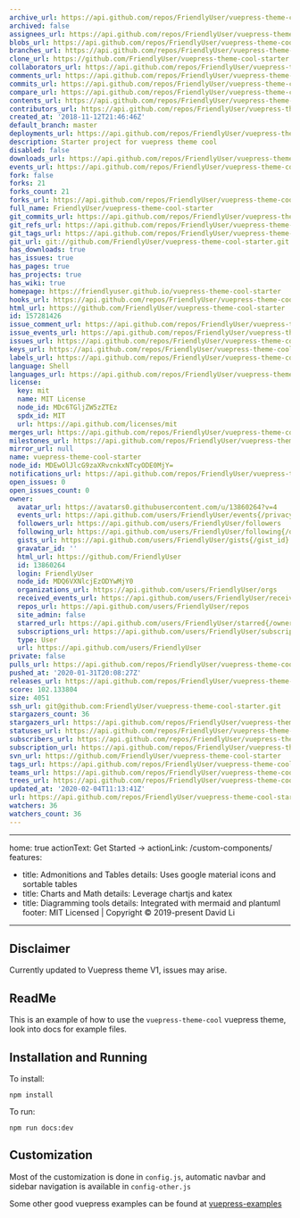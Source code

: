 ```yaml
---
archive_url: https://api.github.com/repos/FriendlyUser/vuepress-theme-cool-starter/{archive_format}{/ref}
archived: false
assignees_url: https://api.github.com/repos/FriendlyUser/vuepress-theme-cool-starter/assignees{/user}
blobs_url: https://api.github.com/repos/FriendlyUser/vuepress-theme-cool-starter/git/blobs{/sha}
branches_url: https://api.github.com/repos/FriendlyUser/vuepress-theme-cool-starter/branches{/branch}
clone_url: https://github.com/FriendlyUser/vuepress-theme-cool-starter.git
collaborators_url: https://api.github.com/repos/FriendlyUser/vuepress-theme-cool-starter/collaborators{/collaborator}
comments_url: https://api.github.com/repos/FriendlyUser/vuepress-theme-cool-starter/comments{/number}
commits_url: https://api.github.com/repos/FriendlyUser/vuepress-theme-cool-starter/commits{/sha}
compare_url: https://api.github.com/repos/FriendlyUser/vuepress-theme-cool-starter/compare/{base}...{head}
contents_url: https://api.github.com/repos/FriendlyUser/vuepress-theme-cool-starter/contents/{+path}
contributors_url: https://api.github.com/repos/FriendlyUser/vuepress-theme-cool-starter/contributors
created_at: '2018-11-12T21:46:46Z'
default_branch: master
deployments_url: https://api.github.com/repos/FriendlyUser/vuepress-theme-cool-starter/deployments
description: Starter project for vuepress theme cool
disabled: false
downloads_url: https://api.github.com/repos/FriendlyUser/vuepress-theme-cool-starter/downloads
events_url: https://api.github.com/repos/FriendlyUser/vuepress-theme-cool-starter/events
fork: false
forks: 21
forks_count: 21
forks_url: https://api.github.com/repos/FriendlyUser/vuepress-theme-cool-starter/forks
full_name: FriendlyUser/vuepress-theme-cool-starter
git_commits_url: https://api.github.com/repos/FriendlyUser/vuepress-theme-cool-starter/git/commits{/sha}
git_refs_url: https://api.github.com/repos/FriendlyUser/vuepress-theme-cool-starter/git/refs{/sha}
git_tags_url: https://api.github.com/repos/FriendlyUser/vuepress-theme-cool-starter/git/tags{/sha}
git_url: git://github.com/FriendlyUser/vuepress-theme-cool-starter.git
has_downloads: true
has_issues: true
has_pages: true
has_projects: true
has_wiki: true
homepage: https://friendlyuser.github.io/vuepress-theme-cool-starter
hooks_url: https://api.github.com/repos/FriendlyUser/vuepress-theme-cool-starter/hooks
html_url: https://github.com/FriendlyUser/vuepress-theme-cool-starter
id: 157281426
issue_comment_url: https://api.github.com/repos/FriendlyUser/vuepress-theme-cool-starter/issues/comments{/number}
issue_events_url: https://api.github.com/repos/FriendlyUser/vuepress-theme-cool-starter/issues/events{/number}
issues_url: https://api.github.com/repos/FriendlyUser/vuepress-theme-cool-starter/issues{/number}
keys_url: https://api.github.com/repos/FriendlyUser/vuepress-theme-cool-starter/keys{/key_id}
labels_url: https://api.github.com/repos/FriendlyUser/vuepress-theme-cool-starter/labels{/name}
language: Shell
languages_url: https://api.github.com/repos/FriendlyUser/vuepress-theme-cool-starter/languages
license:
  key: mit
  name: MIT License
  node_id: MDc6TGljZW5zZTEz
  spdx_id: MIT
  url: https://api.github.com/licenses/mit
merges_url: https://api.github.com/repos/FriendlyUser/vuepress-theme-cool-starter/merges
milestones_url: https://api.github.com/repos/FriendlyUser/vuepress-theme-cool-starter/milestones{/number}
mirror_url: null
name: vuepress-theme-cool-starter
node_id: MDEwOlJlcG9zaXRvcnkxNTcyODE0MjY=
notifications_url: https://api.github.com/repos/FriendlyUser/vuepress-theme-cool-starter/notifications{?since,all,participating}
open_issues: 0
open_issues_count: 0
owner:
  avatar_url: https://avatars0.githubusercontent.com/u/13860264?v=4
  events_url: https://api.github.com/users/FriendlyUser/events{/privacy}
  followers_url: https://api.github.com/users/FriendlyUser/followers
  following_url: https://api.github.com/users/FriendlyUser/following{/other_user}
  gists_url: https://api.github.com/users/FriendlyUser/gists{/gist_id}
  gravatar_id: ''
  html_url: https://github.com/FriendlyUser
  id: 13860264
  login: FriendlyUser
  node_id: MDQ6VXNlcjEzODYwMjY0
  organizations_url: https://api.github.com/users/FriendlyUser/orgs
  received_events_url: https://api.github.com/users/FriendlyUser/received_events
  repos_url: https://api.github.com/users/FriendlyUser/repos
  site_admin: false
  starred_url: https://api.github.com/users/FriendlyUser/starred{/owner}{/repo}
  subscriptions_url: https://api.github.com/users/FriendlyUser/subscriptions
  type: User
  url: https://api.github.com/users/FriendlyUser
private: false
pulls_url: https://api.github.com/repos/FriendlyUser/vuepress-theme-cool-starter/pulls{/number}
pushed_at: '2020-01-31T20:08:27Z'
releases_url: https://api.github.com/repos/FriendlyUser/vuepress-theme-cool-starter/releases{/id}
score: 102.133804
size: 4051
ssh_url: git@github.com:FriendlyUser/vuepress-theme-cool-starter.git
stargazers_count: 36
stargazers_url: https://api.github.com/repos/FriendlyUser/vuepress-theme-cool-starter/stargazers
statuses_url: https://api.github.com/repos/FriendlyUser/vuepress-theme-cool-starter/statuses/{sha}
subscribers_url: https://api.github.com/repos/FriendlyUser/vuepress-theme-cool-starter/subscribers
subscription_url: https://api.github.com/repos/FriendlyUser/vuepress-theme-cool-starter/subscription
svn_url: https://github.com/FriendlyUser/vuepress-theme-cool-starter
tags_url: https://api.github.com/repos/FriendlyUser/vuepress-theme-cool-starter/tags
teams_url: https://api.github.com/repos/FriendlyUser/vuepress-theme-cool-starter/teams
trees_url: https://api.github.com/repos/FriendlyUser/vuepress-theme-cool-starter/git/trees{/sha}
updated_at: '2020-02-04T11:13:41Z'
url: https://api.github.com/repos/FriendlyUser/vuepress-theme-cool-starter
watchers: 36
watchers_count: 36
---
```


---
home: true
actionText: Get Started →
actionLink: /custom-components/
features:
- title: Admonitions and Tables
  details: Uses google material icons and sortable tables
- title: Charts and Math
  details: Leverage chartjs and katex 
- title: Diagramming tools
  details: Integrated with mermaid and plantuml
footer: MIT Licensed | Copyright © 2019-present David Li
---


## Disclaimer

Currently updated to Vuepress theme V1, issues may arise.

## ReadMe

This is an example of how to use the `vuepress-theme-cool` vuepress theme, look into docs for example files.

## Installation and Running

To install:

`npm install`

To run:

`npm run docs:dev`


## Customization

Most of the customization is done in `config.js`, automatic navbar and sidebar navigation is available in `config-other.js`

Some other good vuepress examples can be found at [vuepress-examples](https://vuepress-examples.netlify.com/)